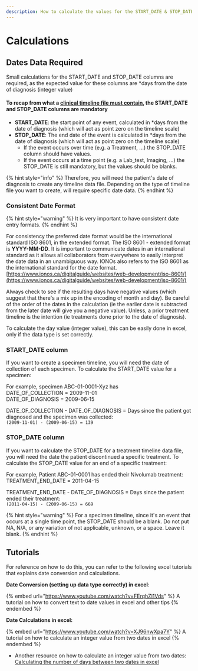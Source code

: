 ```yaml
---
description: How to calculate the values for the START_DATE & STOP_DATE columns
---
```


# Calculations

## Dates Data Required

Small calculations for the START\_DATE and STOP\_DATE columns are required, as the expected value for these columns are \*days from the date of diagnosis (integer value)

#### To recap from what a [clinical timeline file must contain](what-is-it.md#timeline-column-requirements), the START\_DATE and STOP\_DATE columns are mandatory

* **START\_DATE**: the start point of any event, calculated in \*days from the date of diagnosis (which will act as point zero on the timeline scale)
* **STOP\_DATE**: The end date of the event is calculated in \*days from the date of diagnosis (which will act as point zero on the timeline scale)
  * If the event occurs over time (e.g. a Treatment, ...) the STOP\_DATE column should have values.&#x20;
  * If the event occurs at a time point (e.g. a Lab\_test, Imaging, ...) the STOP\_DATE is still mandatory, but the values should be blanks.&#x20;

{% hint style="info" %}
Therefore, you will need the patient's date of diagnosis to create any timeline data file. Depending on the type of timeline file you want to create, will require specific date data.
{% endhint %}

### Consistent Date Format

{% hint style="warning" %}
It is very important to have consistent date entry formats.&#x20;
{% endhint %}

For consistency the preferred date format would be the international standard ISO 8601, in the extended format. The ISO 8601 - extended format is **YYYY-MM-DD**. It is important to communicate dates in an international standard as it allows all collaborators from everywhere to easily interpret the date data in an unambiguous way. IONOs also refers to the ISO 8601 as the international standard for the date format. [https://www.ionos.ca/digitalguide/websites/web-development/iso-8601/](https://www.ionos.ca/digitalguide/websites/web-development/iso-8601/)

Always check to see if the resulting days have negative values (which suggest that there's a mix up in the encoding of month and day). Be careful of the order of the dates in the calculation (ie the earlier date is subtracted from the later date will give you a negative value). Unless, a prior treatment timeline is the intention (ie treatments done prior to the date of diagnosis).&#x20;

To calculate the day value (integer value), this can be easily done in excel, only if the data type is set correctly.

### START\_DATE column

If you want to create a specimen timeline, you will need the date of collection of each specimen. To calculate the START\_DATE value for a specimen:

For example, specimen ABC-01-0001-Xyz has\
&#x20;                              DATE\_OF\_COLLECTION = 2009-11-01\
&#x20;                              DATE\_OF\_DIAGNOSIS = 2009-06-15

DATE\_OF\_COLLECTION - DATE\_OF\_DIAGNOSIS = Days since the patient got diagnosed and the specimen was collected: \
`(2009-11-01) - (2009-06-15) = 139`

### STOP\_DATE column

If you want to calculate the STOP\_DATE for a treatment timeline data file, you will need the date the patient discontinued a specific treatment. To calculate the STOP\_DATE value for an end of a specific treatment:

For example, Patient ABC-01-0001 has ended their Nivolumab treatment: \
&#x20;                                 TREATMENT\_END\_DATE = 2011-04-15

TREATMENT\_END\_DATE - DATE\_OF\_DIAGNOSIS = Days since the patient ended their treatment:\
`(2011-04-15) - (2009-06-15) = 669`

{% hint style="warning" %}
For a specimen timeline, since it's an event that occurs at a single time point, the STOP\_DATE should be a blank. Do not put NA, N/A, or any variation of not applicable, unknown, or a space. Leave it blank.
{% endhint %}

## Tutorials

For reference on how to do this, you can refer to the following excel tutorials that explains date conversion and calculations.

**Date Conversion (setting up data type correctly) in excel**:

{% embed url="https://www.youtube.com/watch?v=FErqhZl1Vds" %}
A tutorial on how to convert text to date values in excel and other tips
{% endembed %}

**Date Calculations in excel:**

{% embed url="https://www.youtube.com/watch?v=XJ96nwXpa7Y" %}
A tutorial on how to calculate an integer value from two dates in excel
{% endembed %}

* Another resource on how to calculate an integer value from two dates: [Calculating the number of days between two dates in excel](https://ecampusontario.pressbooks.pub/businessmath/chapter/calculating-the-number-of-days-between-two-dates-in-ms-excel/)
